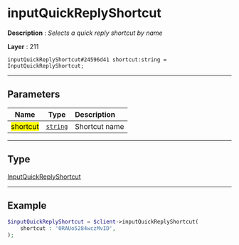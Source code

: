 # inputQuickReplyShortcut

**Description** : *Selects a quick reply shortcut by name*

**Layer** : 211

```tl
inputQuickReplyShortcut#24596d41 shortcut:string = InputQuickReplyShortcut;
```

---

## Parameters

| Name | Type | Description |
| :---: | :---: | :--- |
| <mark>shortcut</mark> | [`string`](type/string) | Shortcut name |

---

## Type

[InputQuickReplyShortcut](type/InputQuickReplyShortcut)

---

## Example

```php
$inputQuickReplyShortcut = $client->inputQuickReplyShortcut(
	shortcut : '0RAUo5284wczMvID',
);
```